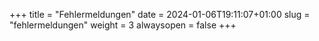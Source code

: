 +++
title = "Fehlermeldungen"
date = 2024-01-06T19:11:07+01:00
slug = "fehlermeldungen"
weight = 3
alwaysopen = false
+++
